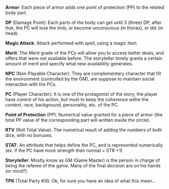 **Armor**: Each piece of armor adds one point of protection (PP) to the related body part.

**DP** (Damage Point): Each parts of the body can get until 3 (three) DP, after that, the PC will lose the limb, or become unconscious (in thorax), or die (in head).

**Magic Attack**: Attack performed with spell, using a magic item

**Merit**: The Merit grade of the PCs will allow you to access better deals, and offers that were not available before. The storyteller timely grants a certain amount of merit and specify what new availability generates.

**NPC** (Non Playable Character): They are complementary character that fill the environment (controlled by the GM), are suppose to maintain social interaction with the PCs.

**PC** (Player Character): It is one of the protagonist of the story, the player have control of his action, but must to keep the coherence withe the context, race, background, personality, etc. of the PC.

**Point of Protection** (PP): Numerical value granted for a piece of armor (the total PP value of the corresponding part will written inside the circle).

**RTV** (Roll Total Value): The numerical result of adding the numbers of both dice, with no bonuses.

**STAT**: An attribute that helps define the PC, and is represented numerically (ex. if the PC have more strength than normal = STR +1)

**Storyteller**: Mostly know as GM (Game Master) is the person in charge of being the referee of the game. Many of the final decision are on his hands (or mind?).

**TPK** (Total Party Kill): Ok, for sure you have an idea of what this mean...
